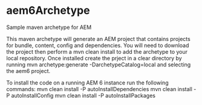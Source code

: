 # aem6Archetype
Sample maven archetype for AEM

This maven archetype will generate an AEM project that contains projects for bundle, content, config and dependencies.
You will need to download the project then perform a mvn clean install to add the archetype to your local repository.
Once installed create the prject in a clear directory by running mvn archetype:generate -DarchetypeCatalog=local and
selecting the aem6 project.

To install the code on a running AEM 6 instance run the following commands:
mvn clean install -P autoInstallDependencies
mvn clean install -P autoInstallConfig
mvn clean install -P autoInstallPackages

